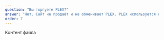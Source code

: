 ```yaml
---
question: "Вы торгуете PLEX?"
answer: "Нет. Сайт не продаёт и не обменивает PLEX. PLEX используется как инструмент ежедневных бонусов и страхового возврата тела при форс-мажоре."
order: 7
---
```


Контент файла
